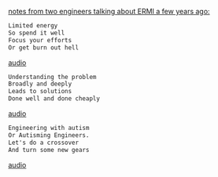 

[notes from two engineers talking about ERMI a few years ago:](https://youtu.be/2snxcdHQDDg) 
 


```md
Limited energy
So spend it well
Focus your efforts
Or get burn out hell
```

[audio](15_May_2021_09_59_03.m4a)



```md
Understanding the problem
Broadly and deeply
Leads to solutions
Done well and done cheaply
``` 

[audio](15_May_2021_10_04_10.m4a)

```md
Engineering with autism
Or Autisming Engineers.
Let's do a crossover
And turn some new gears

``` 

[audio](15_May_2021_10_05_49.m4a)

